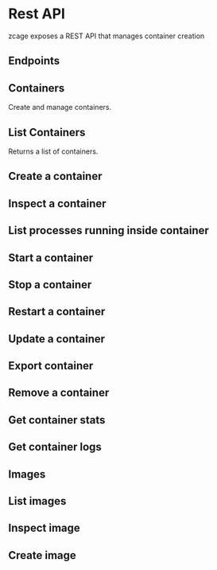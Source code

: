 # Rest API

zcage exposes a REST API that manages container creation

## Endpoints

Containers 
------------

Create and manage containers.

## List Containers 

Returns a list of containers.

## Create a container
## Inspect a container
## List processes running inside container
## Start a container
## Stop a container
## Restart a container
## Update a container
## Export container 
## Remove a container
## Get container stats
## Get container logs

Images
-------
## List images
## Inspect image
## Create image

